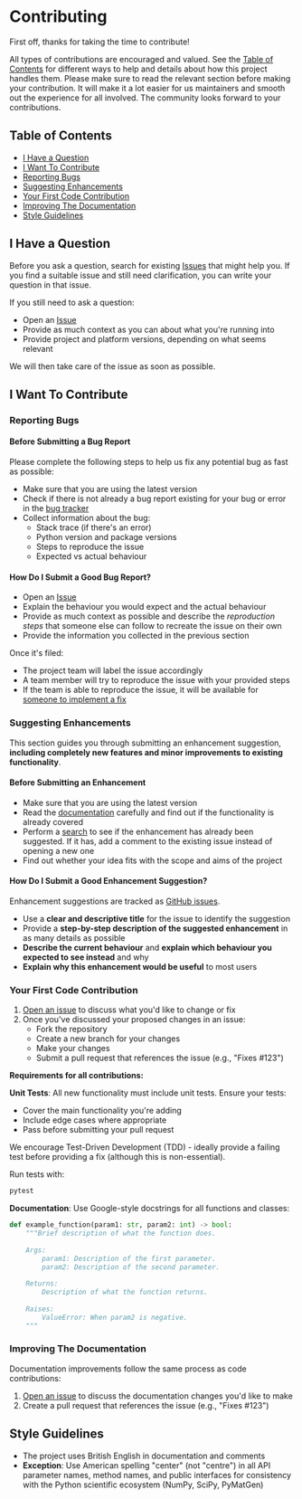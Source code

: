 # Contributing

First off, thanks for taking the time to contribute!

All types of contributions are encouraged and valued. See the [Table of Contents](#table-of-contents) for different ways to help and details about how this project handles them. Please make sure to read the relevant section before making your contribution. It will make it a lot easier for us maintainers and smooth out the experience for all involved. The community looks forward to your contributions.

## Table of Contents

- [I Have a Question](#i-have-a-question)
- [I Want To Contribute](#i-want-to-contribute)
- [Reporting Bugs](#reporting-bugs)
- [Suggesting Enhancements](#suggesting-enhancements)
- [Your First Code Contribution](#your-first-code-contribution)
- [Improving The Documentation](#improving-the-documentation)
- [Style Guidelines](#style-guidelines)

## I Have a Question

Before you ask a question, search for existing [Issues](https://github.com/bjmorgan/site-analysis/issues) that might help you. If you find a suitable issue and still need clarification, you can write your question in that issue.

If you still need to ask a question:

- Open an [Issue](https://github.com/bjmorgan/site-analysis/issues/new)
- Provide as much context as you can about what you're running into
- Provide project and platform versions, depending on what seems relevant

We will then take care of the issue as soon as possible.

## I Want To Contribute

### Reporting Bugs

#### Before Submitting a Bug Report

Please complete the following steps to help us fix any potential bug as fast as possible:

- Make sure that you are using the latest version
- Check if there is not already a bug report existing for your bug or error in the [bug tracker](https://github.com/bjmorgan/site-analysis/issues?q=label%3Abug)
- Collect information about the bug:
  - Stack trace (if there's an error)
  - Python version and package versions
  - Steps to reproduce the issue
  - Expected vs actual behaviour

#### How Do I Submit a Good Bug Report?

- Open an [Issue](https://github.com/bjmorgan/site-analysis/issues/new)
- Explain the behaviour you would expect and the actual behaviour
- Provide as much context as possible and describe the *reproduction steps* that someone else can follow to recreate the issue on their own
- Provide the information you collected in the previous section

Once it's filed:

- The project team will label the issue accordingly
- A team member will try to reproduce the issue with your provided steps
- If the team is able to reproduce the issue, it will be available for [someone to implement a fix](#your-first-code-contribution)

### Suggesting Enhancements

This section guides you through submitting an enhancement suggestion, **including completely new features and minor improvements to existing functionality**.

#### Before Submitting an Enhancement

- Make sure that you are using the latest version
- Read the [documentation](https://site-analysis.readthedocs.io) carefully and find out if the functionality is already covered
- Perform a [search](https://github.com/bjmorgan/site-analysis/issues) to see if the enhancement has already been suggested. If it has, add a comment to the existing issue instead of opening a new one
- Find out whether your idea fits with the scope and aims of the project

#### How Do I Submit a Good Enhancement Suggestion?

Enhancement suggestions are tracked as [GitHub issues](https://github.com/bjmorgan/site-analysis/issues).

- Use a **clear and descriptive title** for the issue to identify the suggestion
- Provide a **step-by-step description of the suggested enhancement** in as many details as possible
- **Describe the current behaviour** and **explain which behaviour you expected to see instead** and why
- **Explain why this enhancement would be useful** to most users

### Your First Code Contribution

1. [Open an issue](https://github.com/bjmorgan/site-analysis/issues/new) to discuss what you'd like to change or fix
2. Once you've discussed your proposed changes in an issue:
   - Fork the repository
   - Create a new branch for your changes
   - Make your changes
   - Submit a pull request that references the issue (e.g., "Fixes #123")

**Requirements for all contributions:**

**Unit Tests**: All new functionality must include unit tests. Ensure your tests:
- Cover the main functionality you're adding
- Include edge cases where appropriate
- Pass before submitting your pull request

We encourage Test-Driven Development (TDD) - ideally provide a failing test before providing a fix (although this is non-essential).

Run tests with:
```bash
pytest
```

**Documentation**: Use Google-style docstrings for all functions and classes:

```python
def example_function(param1: str, param2: int) -> bool:
    """Brief description of what the function does.
    
    Args:
        param1: Description of the first parameter.
        param2: Description of the second parameter.
        
    Returns:
        Description of what the function returns.
        
    Raises:
        ValueError: When param2 is negative.
    """
```

### Improving The Documentation

Documentation improvements follow the same process as code contributions:

1. [Open an issue](https://github.com/bjmorgan/site-analysis/issues/new) to discuss the documentation changes you'd like to make
2. Create a pull request that references the issue (e.g., "Fixes #123")

## Style Guidelines
- The project uses British English in documentation and comments
- **Exception**: Use American spelling "center" (not "centre") in all API parameter names, method names, and public interfaces for consistency with the Python scientific ecosystem (NumPy, SciPy, PyMatGen)
